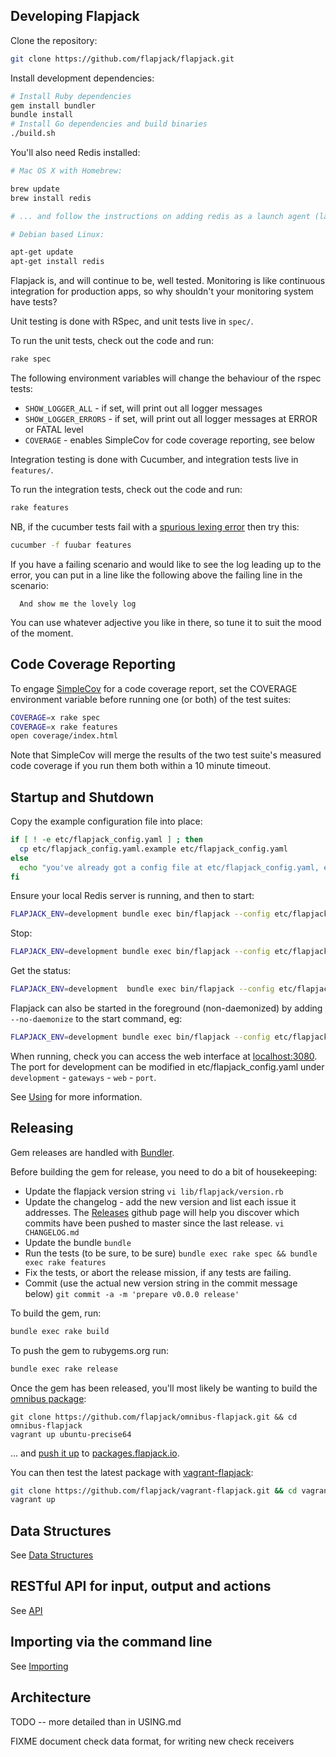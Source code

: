 Developing Flapjack
-------------------

Clone the repository:

```bash
git clone https://github.com/flapjack/flapjack.git
```

Install development dependencies:

```bash
# Install Ruby dependencies
gem install bundler
bundle install
# Install Go dependencies and build binaries
./build.sh
```

You'll also need Redis installed:

```bash
# Mac OS X with Homebrew:

brew update
brew install redis

# ... and follow the instructions on adding redis as a launch agent (launchctl load etc)

# Debian based Linux:

apt-get update
apt-get install redis
```

Flapjack is, and will continue to be, well tested. Monitoring is like continuous
integration for production apps, so why shouldn't your monitoring system have tests?

Unit testing is done with RSpec, and unit tests live in `spec/`.

To run the unit tests, check out the code and run:

```bash
rake spec
```

The following environment variables will change the behaviour of the rspec tests:

- `SHOW_LOGGER_ALL` - if set, will print out all logger messages
- `SHOW_LOGGER_ERRORS` - if set, will print out all logger messages at ERROR or FATAL level
- `COVERAGE` - enables SimpleCov for code coverage reporting, see below

Integration testing is done with Cucumber, and integration tests live in `features/`.

To run the integration tests, check out the code and run:

```bash
rake features
```

NB, if the cucumber tests fail with a [spurious lexing error](https://github.com/cucumber/gherkin/issues/182) then try this:

```bash
cucumber -f fuubar features
```

If you have a failing scenario and would like to see the log leading up to the error, you can put in a line like the following above the failing line in the scenario:

```gherkin
  And show me the lovely log
```

You can use whatever adjective you like in there, so tune it to suit the mood of the moment.

Code Coverage Reporting
-----------------------

To engage [SimpleCov](https://github.com/colszowka/simplecov) for a code coverage report, set the COVERAGE environment variable before running one (or both) of the test suites:

```bash
COVERAGE=x rake spec
COVERAGE=x rake features
open coverage/index.html
```

Note that SimpleCov will merge the results of the two test suite's measured code coverage if you run them both within a 10 minute timeout.

Startup and Shutdown
--------------------
Copy the example configuration file into place:
```bash
if [ ! -e etc/flapjack_config.yaml ] ; then
  cp etc/flapjack_config.yaml.example etc/flapjack_config.yaml
else
  echo "you've already got a config file at etc/flapjack_config.yaml, exiting"
fi
```

Ensure your local Redis server is running, and then to start:

```bash
FLAPJACK_ENV=development bundle exec bin/flapjack --config etc/flapjack_config.yaml server start
```
Stop:

```bash
FLAPJACK_ENV=development bundle exec bin/flapjack --config etc/flapjack_config.yaml
```

Get the status:

```bash
FLAPJACK_ENV=development  bundle exec bin/flapjack --config etc/flapjack_config.yaml server status
```

Flapjack can also be started in the foreground (non-daemonized) by adding `--no-daemonize` to the start command, eg:

```bash
FLAPJACK_ENV=development bundle exec bin/flapjack --config etc/flapjack_config.yaml server start --no-daemonize
```

When running, check you can access the web interface at [localhost:3080](http://localhost:3080/). The port for development can be modified in etc/flapjack_config.yaml under `development` - `gateways` - `web` - `port`.

See [Using](../../using/USING) for more information.

Releasing
---------

Gem releases are handled with [Bundler](http://gembundler.com/rubygems.html).

Before building the gem for release, you need to do a bit of housekeeping:

- Update the flapjack version string
  `vi lib/flapjack/version.rb`
- Update the changelog - add the new version and list each issue it addresses. The [Releases](https://github.com/flapjack/flapjack/releases) github page will help you discover which commits have been pushed to master since the last release.
  `vi CHANGELOG.md`
- Update the bundle
  `bundle`
- Run the tests (to be sure, to be sure)
  `bundle exec rake spec && bundle exec rake features`
- Fix the tests, or abort the release mission, if any tests are failing.
- Commit (use the actual new version string in the commit message below)
  `git commit -a -m 'prepare v0.0.0 release'`

To build the gem, run:

```bash
bundle exec rake build
```

To push the gem to rubygems.org run:

```bash
bundle exec rake release
```

Once the gem has been released, you'll most likely be wanting to build the [omnibus package](https://github.com/flapjack/omnibus-flapjack/):

```
git clone https://github.com/flapjack/omnibus-flapjack.git && cd omnibus-flapjack
vagrant up ubuntu-precise64
```

... and [push it up](https://github.com/flapjack/omnibus-flapjack/#updating-the-debian-package-repo-ubuntu-precise-only-at-present) to [packages.flapjack.io](http://packages.flapjack.io).

You can then test the latest package with [vagrant-flapjack](https://github.com/flapjack/vagrant-flapjack):
```bash
git clone https://github.com/flapjack/vagrant-flapjack.git && cd vagrant-flapjack
vagrant up
```

Data Structures
---------------
See [Data Structures](../DATA_STRUCTURES)

RESTful API for input, output and actions
-----------------------------------------
See [API](../../jsonapi)

Importing via the command line
------------------------------
See [Importing](../../usage/IMPORTING)

Architecture
------------

TODO -- more detailed than in USING.md

FIXME document check data format, for writing new check receivers
